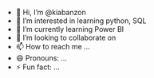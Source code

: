 - 👋 Hi, I’m @kiabanzon
- 👀 I’m interested in learning python, SQL
- 🌱 I’m currently learning Power BI
- 💞️ I’m looking to collaborate on 
- 📫 How to reach me ...
- 😄 Pronouns: ...
- ⚡ Fun fact: ...

<!---
kiabanzon/kiabanzon is a ✨ special ✨ repository because its `README.md` (this file) appears on your GitHub profile.
You can click the Preview link to take a look at your changes.
--->
